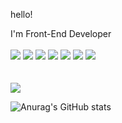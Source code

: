hello!

I'm Front-End Developer
</br>
</br>
<img src="https://img.shields.io/badge/Javascript-2B3467?style=flat-square&logo=javascript&logoColor=F7DF1E"/> <img src="https://img.shields.io/badge/React-2B3467?style=flat-square&logo=react&logoColor=61DAFB"/> <img src="https://img.shields.io/badge/HTML-2B3467?style=flat-square&logo=html5&logoColor=E34F26"/> <img src="https://img.shields.io/badge/CSS-2B3467?style=flat-square&logo=css3&logoColor=1572B6"/> <img src="https://img.shields.io/badge/Git-2B3467?style=flat-square&logo=git&logoColor=F05032"/> <img src="https://img.shields.io/badge/Github-2B3467?style=flat-square&logo=github&logoColor=181717"/> <img src="https://img.shields.io/badge/amazons3-2B3467?style=flat-square&logo=amazons3&logoColor=569A31"/>
</br>
</br>
</br>
<a href="mailto:kyhui1115@gmail.com" target="_blank"><img src="https://img.shields.io/badge/kyhui1115@gmail.com-2B3467?style=flat-square&logo=Gmail&logoColor=CFD2CF"/></a>



![Anurag's GitHub stats](https://github-readme-stats.vercel.app/api?username=kyhui1115&show_icons=true&theme=ocean_dark)
